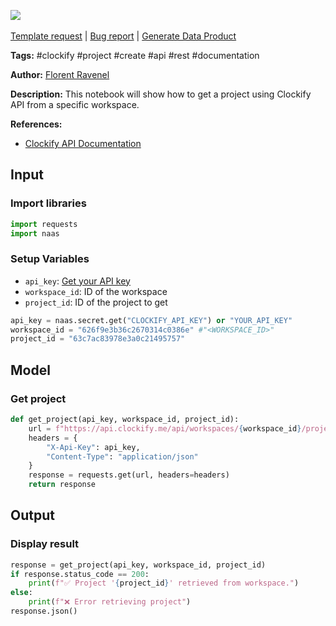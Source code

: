 <a href="https://app.naas.ai/user-redirect/naas/downloader?url=https://raw.githubusercontent.com/jupyter-naas/awesome-notebooks/master/Clockify/Clockify_Get_project_by_ID.ipynb" target="_parent"><img src="https://naasai-public.s3.eu-west-3.amazonaws.com/Open_in_Naas_Lab.svg"/></a><br><br><a href="https://github.com/jupyter-naas/awesome-notebooks/issues/new?assignees=&labels=&template=template-request.md&title=Tool+-+Action+of+the+notebook+">Template request</a> | <a href="https://github.com/jupyter-naas/awesome-notebooks/issues/new?assignees=&labels=bug&template=bug_report.md&title=Clockify+-+Get+project+by+ID:+Error+short+description">Bug report</a> | <a href="https://app.naas.ai/user-redirect/naas/downloader?url=https://raw.githubusercontent.com/jupyter-naas/awesome-notebooks/master/Naas/Naas_Start_data_product.ipynb" target="_parent">Generate Data Product</a>

**Tags:** #clockify #project #create #api #rest #documentation

**Author:** [Florent Ravenel](https://www.linkedin.com/in/florent-ravenel/)

**Description:** This notebook will show how to get a project using Clockify API from a specific workspace.

**References:**
- [Clockify API Documentation](https://docs.clockify.me/#tag/Project/operation/getProject)

## Input

### Import libraries


```python
import requests
import naas
```

### Setup Variables
- `api_key`: [Get your API key](https://clockify.me/user/settings)
- `workspace_id`: ID of the workspace
- `project_id`: ID of the project to get


```python
api_key = naas.secret.get("CLOCKIFY_API_KEY") or "YOUR_API_KEY"
workspace_id = "626f9e3b36c2670314c0386e" #"<WORKSPACE_ID>"
project_id = "63c7ac83978e3a0c21495757"
```

## Model

### Get project


```python
def get_project(api_key, workspace_id, project_id):
    url = f"https://api.clockify.me/api/workspaces/{workspace_id}/projects/{project_id}"
    headers = {
        "X-Api-Key": api_key,
        "Content-Type": "application/json"
    }
    response = requests.get(url, headers=headers)
    return response
```

## Output

### Display result


```python
response = get_project(api_key, workspace_id, project_id)
if response.status_code == 200:
    print(f"✅ Project '{project_id}' retrieved from workspace.")
else:
    print(f"❌ Error retrieving project")
response.json()
```

 
